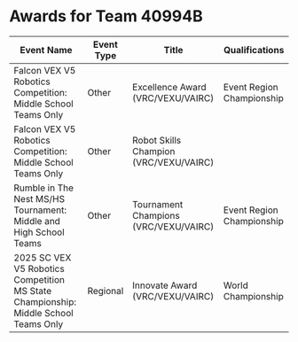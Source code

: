 # Awards for Team 40994B

| Event Name | Event Type | Title | Qualifications |
|------------|------------|-------|----------------|
| Falcon VEX V5 Robotics Competition: Middle School Teams Only | Other | Excellence Award (VRC/VEXU/VAIRC) | Event Region Championship |
| Falcon VEX V5 Robotics Competition: Middle School Teams Only | Other | Robot Skills Champion (VRC/VEXU/VAIRC) |  |
| Rumble in The Nest MS/HS  Tournament: Middle and High School Teams | Other | Tournament Champions (VRC/VEXU/VAIRC) | Event Region Championship |
| 2025 SC VEX V5 Robotics Competition MS State Championship: Middle School Teams Only | Regional | Innovate Award (VRC/VEXU/VAIRC) | World Championship |
